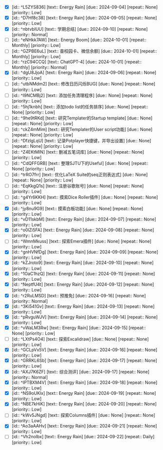 - [x] [id:: ^L5ZYS836] [text:: Energy Rain] [due:: 2024-09-04] [repeat:: None] [priority:: Low]
- [x] [id:: ^D7Hf8c38] [text:: Energy Rain] [due:: 2024-09-05] [repeat:: None] [priority:: Low]
- [x] [id:: ^nbtvbIUU] [text:: 学期总结] [due:: 2024-09-10] [repeat:: None] [priority:: Normal]
- [ ] [id:: ^eNHkk7AW] [text:: Energy Boom] [due:: 2024-10-01] [repeat:: Monthly] [priority:: Low]
- [ ] [id:: ^GZPBE6uL] [text:: 查校园卡、微信余额] [due:: 2024-10-01] [repeat:: Monthly] [priority:: Low]
- [ ] [id:: ^rzC94CCQ] [text:: ChatGPT-4] [due:: 2024-10-01] [repeat:: Monthly] [priority:: Normal]
- [x] [id:: ^dgU8JjoA] [text:: Energy Rain] [due:: 2024-09-06] [repeat:: None] [priority:: Low]
- [ ] [id:: ^utbNMdm2] [text:: 修改日历闪烁BUG] [due:: None] [repeat:: None] [priority:: Low]
- [ ] [id:: ^I9NCMBj2] [text:: 添加任务清理程序] [due:: None] [repeat:: None] [priority:: Low]
- [ ] [id:: ^5hj1knbh] [text:: 添加todo list的任务排序] [due:: None] [repeat:: None] [priority:: Low]
- [ ] [id:: ^9he9tRKd] [text:: 研究Templater的Startup template] [due:: None] [repeat:: None] [priority:: Low]
- [ ] [id:: ^ckZ4mMim] [text:: 研究Templater的User script功能] [due:: None] [repeat:: None] [priority:: Low]
- [ ] [id:: ^DfzlgLqU] [text:: 记录Potplayer快捷键，并导出设置] [due:: None] [repeat:: None] [priority:: Low]
- [ ] [id:: ^Z4EKtMIN] [text:: 删减五笔词库] [due:: None] [repeat:: None] [priority:: Low]
- [ ] [id:: ^CdQFFGRB] [text:: 整理SJTU下的Useful] [due:: None] [repeat:: None] [priority:: Low]
- [ ] [id:: ^trRO7frr] [text:: 优化LaTeX Suite的seq正则表达式] [due:: None] [repeat:: None] [priority:: Low]
- [ ] [id:: ^EqKkgQ1s] [text:: 注册谷歌账号] [due:: None] [repeat:: None] [priority:: Low]
- [ ] [id:: ^g4Yr6KKH] [text:: 摸索Dice Roller插件] [due:: None] [repeat:: None] [priority:: Low]
- [x] [id:: ^jy8nu9G9] [text:: 摸索白板功能] [due:: None] [repeat:: None] [priority:: Low]
- [x] [id:: ^vD11skbM] [text:: Energy Rain] [due:: 2024-09-07] [repeat:: None] [priority:: Low]
- [x] [id:: ^o0lZi5FA] [text:: Energy Rain] [due:: 2024-09-08] [repeat:: None] [priority:: Low]
- [ ] [id:: ^WmnMkuss] [text:: 探索Emera插件] [due:: None] [repeat:: None] [priority:: Low]
- [x] [id:: ^gnHVNfDg] [text:: Energy Rain] [due:: 2024-09-09] [repeat:: None] [priority:: Low]
- [x] [id:: ^kZJroto9] [text:: Energy Rain] [due:: 2024-09-10] [repeat:: None] [priority:: Low]
- [x] [id:: ^1OaC1hzQ] [text:: Energy Rain] [due:: 2024-09-11] [repeat:: None] [priority:: Low]
- [x] [id:: ^NeptfU4t] [text:: Energy Rain] [due:: 2024-09-12] [repeat:: None] [priority:: Low]
- [x] [id:: ^r2RuLMSD] [text:: 预推免] [due:: 2024-09-16] [repeat:: None] [priority:: Normal]
- [x] [id:: ^3Ki541Gv] [text:: Energy Rain] [due:: 2024-09-13] [repeat:: None] [priority:: Low]
- [x] [id:: ^pRvguWJV] [text:: Energy Rain] [due:: 2024-09-14] [repeat:: None] [priority:: Low]
- [x] [id:: ^vWaLM3Rw] [text:: Energy Rain] [due:: 2024-09-15] [repeat:: None] [priority:: Low]
- [ ] [id:: ^LXtPs4O4] [text:: 探索Excalidraw] [due:: None] [repeat:: None] [priority:: Low]
- [x] [id:: ^GCLpVx5V] [text:: Energy Rain] [due:: 2024-09-16] [repeat:: None] [priority:: Low]
- [x] [id:: ^GRRKL6Sb] [text:: Energy Rain] [due:: 2024-09-17] [repeat:: None] [priority:: Low]
- [x] [id:: ^AXJ7K6ZF] [text:: 综合测评] [due:: 2024-09-17] [repeat:: None] [priority:: Normal]
- [x] [id:: ^IPTBXM4V] [text:: Energy Rain] [due:: 2024-09-18] [repeat:: None] [priority:: Low]
- [x] [id:: ^NS9oUKlx] [text:: Energy Rain] [due:: 2024-09-19] [repeat:: None] [priority:: Low]
- [x] [id:: ^NBE7kHiK] [text:: Energy Rain] [due:: 2024-09-20] [repeat:: None] [priority:: Low]
- [ ] [id:: ^kWv5JNgd] [text:: 探索Columns插件] [due:: None] [repeat:: None] [priority:: Low]
- [x] [id:: ^Ao3aAAHv] [text:: Energy Rain] [due:: 2024-09-21] [repeat:: None] [priority:: Low]
- [ ] [id:: ^Vh2noIbx] [text:: Energy Rain] [due:: 2024-09-22] [repeat:: Daily] [priority:: Low]

